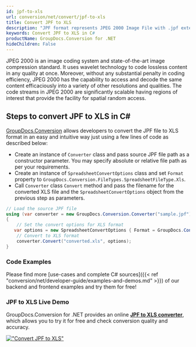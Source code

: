 ```yaml
---
id: jpf-to-xls
url: conversion/net/convert/jpf-to-xls
title: Convert JPF to XLS
description: "JPF format represents JPEG 2000 Image File with .jpf extension. Learn how to convert JPF to XLS file programmatically in C# language using GroupDocs.Conversion for .NET library."
keywords: Convert JPF to XLS in C#
productName: GroupDocs.Conversion for .NET
hideChildren: False
---
```


JPEG 2000 is an image coding system and state-of-the-art image compression standard. It uses wavelet technology to code lossless content in any quality at once. Moreover, without any substantial penalty in coding efficiency, JPEG 2000 has the capability to access and decode the same content efficaciously into a variety of other resolutions and qualities. The code streams in JPEG 2000 are significantly scalable having regions of interest that provide the facility for spatial random access.

## Steps to convert JPF to XLS in C#

[GroupDocs.Conversion](https://products.groupdocs.com/conversion/net) allows developers to convert the JPF file to XLS format in an easy and intuitive way just using a few lines of code as described below:

* Create an instance of `Converter` class and pass source JPF file path as a constructor parameter. You may specify absolute or relative file path as per your requirements. 
* Create an instance of `SpreadsheetConvertOptions` class and set `Format` property to `GroupDocs.Conversion.FileTypes.SpreadsheetFileType.Xls`.
* Call `Converter` class `Convert` method and pass the filename for the converted XLS file and the `SpreadsheetConvertOptions` object from the previous step as parameters.

```csharp
// Load the source JPF file
using (var converter = new GroupDocs.Conversion.Converter("sample.jpf"))
{
    // Set the convert options for XLS format
   var options = new SpreadsheetConvertOptions { Format = GroupDocs.Conversion.FileTypes.SpreadsheetFileType.Xls };
    // Convert to XLS format
    converter.Convert("converted.xls", options);
}
```

### Code Examples

Please find more [use-cases and complete C# sources]({{< ref "conversion/net/developer-guide/examples-and-demos.md" >}}) of our backend and frontend examples and try them for free!

### JPF to XLS Live Demo

GroupDocs.Conversion for .NET provides an online [**JPF to XLS converter**](https://products.groupdocs.app/conversion/jpf-to-xls), which allows you to try it for free and check conversion quality and accuracy.

[!["Convert JPF to XLS"](conversion/net/images/convert-to-xls/convert-jpf-to-xls.png)](https://products.groupdocs.app/conversion/jpf-to-xls)